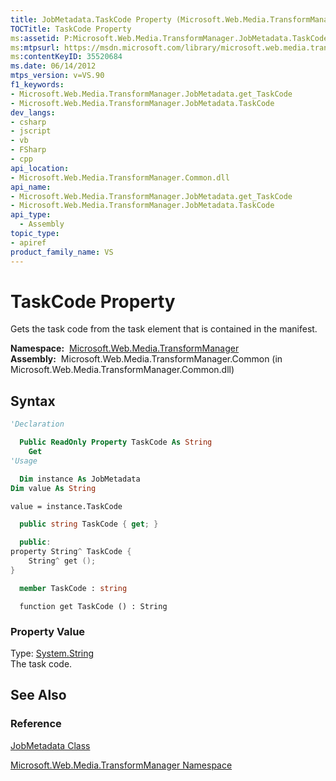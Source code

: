 ```yaml
---
title: JobMetadata.TaskCode Property (Microsoft.Web.Media.TransformManager)
TOCTitle: TaskCode Property
ms:assetid: P:Microsoft.Web.Media.TransformManager.JobMetadata.TaskCode
ms:mtpsurl: https://msdn.microsoft.com/library/microsoft.web.media.transformmanager.jobmetadata.taskcode(v=VS.90)
ms:contentKeyID: 35520684
ms.date: 06/14/2012
mtps_version: v=VS.90
f1_keywords:
- Microsoft.Web.Media.TransformManager.JobMetadata.get_TaskCode
- Microsoft.Web.Media.TransformManager.JobMetadata.TaskCode
dev_langs:
- csharp
- jscript
- vb
- FSharp
- cpp
api_location:
- Microsoft.Web.Media.TransformManager.Common.dll
api_name:
- Microsoft.Web.Media.TransformManager.JobMetadata.get_TaskCode
- Microsoft.Web.Media.TransformManager.JobMetadata.TaskCode
api_type:
  - Assembly
topic_type:
- apiref
product_family_name: VS
---
```


# TaskCode Property

Gets the task code from the task element that is contained in the manifest.

**Namespace:**  [Microsoft.Web.Media.TransformManager](microsoft-web-media-transformmanager-namespace.md)  
**Assembly:**  Microsoft.Web.Media.TransformManager.Common (in Microsoft.Web.Media.TransformManager.Common.dll)

## Syntax

```vb
'Declaration

  Public ReadOnly Property TaskCode As String
    Get
'Usage

  Dim instance As JobMetadata
Dim value As String

value = instance.TaskCode
```

```csharp
  public string TaskCode { get; }
```

```cpp
  public:
property String^ TaskCode {
    String^ get ();
}
```

``` fsharp
  member TaskCode : string
```

```jscript
  function get TaskCode () : String
```

### Property Value

Type: [System.String](https://msdn.microsoft.com/library/s1wwdcbf)  
The task code.  

## See Also

### Reference

[JobMetadata Class](jobmetadata-class-microsoft-web-media-transformmanager.md)

[Microsoft.Web.Media.TransformManager Namespace](microsoft-web-media-transformmanager-namespace.md)

